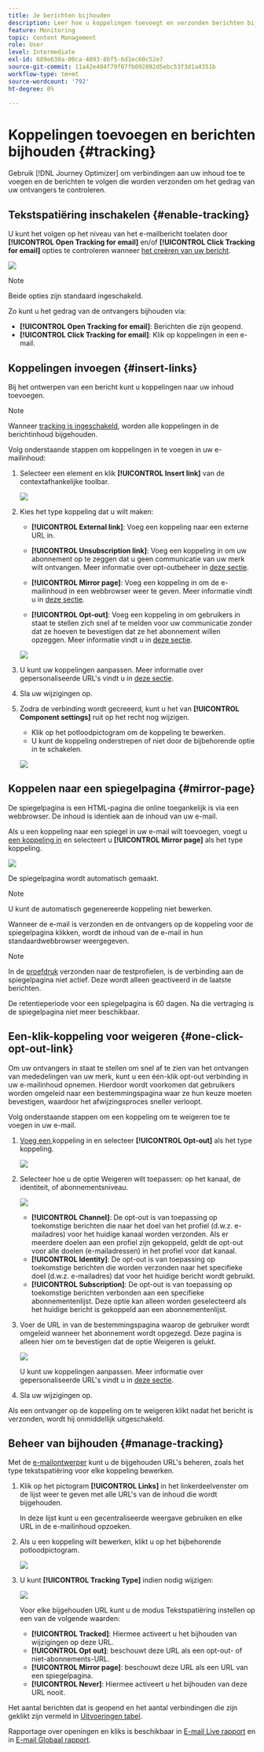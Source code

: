 ```yaml
---
title: Je berichten bijhouden
description: Leer hoe u koppelingen toevoegt en verzonden berichten bijhoudt
feature: Monitoring
topic: Content Management
role: User
level: Intermediate
exl-id: 689e630a-00ca-4893-8bf5-6d1ec60c52e7
source-git-commit: 11a42e404f79f07fb092892d5ebc53f3d1a4351b
workflow-type: tm+mt
source-wordcount: '792'
ht-degree: 0%

---
```


# Koppelingen toevoegen en berichten bijhouden {#tracking}

Gebruik [!DNL Journey Optimizer] om verbindingen aan uw inhoud toe te voegen en de berichten te volgen die worden verzonden om het gedrag van uw ontvangers te controleren.

## Tekstspatiëring inschakelen {#enable-tracking}

U kunt het volgen op het niveau van het e-mailbericht toelaten door **[!UICONTROL Open Tracking for email]** en/of **[!UICONTROL Click Tracking for email]** opties te controleren wanneer [het creëren van uw bericht](create-message.md).

![](assets/message-tracking.png)

>[!NOTE]
>
>Beide opties zijn standaard ingeschakeld.

Zo kunt u het gedrag van de ontvangers bijhouden via:
* **[!UICONTROL Open Tracking for email]**: Berichten die zijn geopend.
* **[!UICONTROL Click Tracking for email]**: Klik op koppelingen in een e-mail.

## Koppelingen invoegen {#insert-links}

Bij het ontwerpen van een bericht kunt u koppelingen naar uw inhoud toevoegen.

>[!NOTE]
>
>Wanneer [tracking is ingeschakeld](#enable-tracking), worden alle koppelingen in de berichtinhoud bijgehouden.

Volg onderstaande stappen om koppelingen in te voegen in uw e-mailinhoud:

1. Selecteer een element en klik **[!UICONTROL Insert link]** van de contextafhankelijke toolbar.

   ![](assets/message-tracking-insert-link.png)

1. Kies het type koppeling dat u wilt maken:

   * **[!UICONTROL External link]**: Voeg een koppeling naar een externe URL in.

   * **[!UICONTROL Unsubscription link]**: Voeg een koppeling in om uw abonnement op te zeggen dat u geen communicatie van uw merk wilt ontvangen. Meer informatie over opt-outbeheer in [deze sectie](consent.md#opt-out-management).

   * **[!UICONTROL Mirror page]**: Voeg een koppeling in om de e-mailinhoud in een webbrowser weer te geven. Meer informatie vindt u in [deze sectie](#mirror-page).

   * **[!UICONTROL Opt-out]**: Voeg een koppeling in om gebruikers in staat te stellen zich snel af te melden voor uw communicatie zonder dat ze hoeven te bevestigen dat ze het abonnement willen opzeggen. Meer informatie vindt u in [deze sectie](#one-click-opt-out-link).

   ![](assets/message-tracking-links.png)

1. U kunt uw koppelingen aanpassen. Meer informatie over gepersonaliseerde URL&#39;s vindt u in [deze sectie](personalization/personalization-syntax.md#perso-urls).

1. Sla uw wijzigingen op.

1. Zodra de verbinding wordt gecreeerd, kunt u het van **[!UICONTROL Component settings]** ruit op het recht nog wijzigen.

   * Klik op het potloodpictogram om de koppeling te bewerken.
   * U kunt de koppeling onderstrepen of niet door de bijbehorende optie in te schakelen.

   ![](assets/message-tracking-link-settings.png)

## Koppelen naar een spiegelpagina {#mirror-page}

De spiegelpagina is een HTML-pagina die online toegankelijk is via een webbrowser. De inhoud is identiek aan de inhoud van uw e-mail.

Als u een koppeling naar een spiegel in uw e-mail wilt toevoegen, voegt u [een koppeling in](#insert-links) en selecteert u **[!UICONTROL Mirror page]** als het type koppeling.

![](assets/message-tracking-mirror-page.png)

De spiegelpagina wordt automatisch gemaakt.

>[!NOTE]
>
>U kunt de automatisch gegenereerde koppeling niet bewerken.

Wanneer de e-mail is verzonden en de ontvangers op de koppeling voor de spiegelpagina klikken, wordt de inhoud van de e-mail in hun standaardwebbrowser weergegeven.

>[!NOTE]
>
>In de [proefdruk](preview.md#send-proofs) verzonden naar de testprofielen, is de verbinding aan de spiegelpagina niet actief. Deze wordt alleen geactiveerd in de laatste berichten.

De retentieperiode voor een spiegelpagina is 60 dagen. Na die vertraging is de spiegelpagina niet meer beschikbaar.

## Een-klik-koppeling voor weigeren {#one-click-opt-out-link}

Om uw ontvangers in staat te stellen om snel af te zien van het ontvangen van mededelingen van uw merk, kunt u een één-klik opt-out verbinding in uw e-mailinhoud opnemen. Hierdoor wordt voorkomen dat gebruikers worden omgeleid naar een bestemmingspagina waar ze hun keuze moeten bevestigen, waardoor het afwijzingsproces sneller verloopt.

Volg onderstaande stappen om een koppeling om te weigeren toe te voegen in uw e-mail.

1. [Voeg een ](#insert-links) koppeling in en selecteer  **[!UICONTROL Opt-out]** als het type koppeling.

   ![](assets/message-tracking-opt-out.png)

1. Selecteer hoe u de optie Weigeren wilt toepassen: op het kanaal, de identiteit, of abonnementsniveau.

   ![](assets/message-tracking-opt-out-level.png)

   * **[!UICONTROL Channel]**: De opt-out is van toepassing op toekomstige berichten die naar het doel van het profiel (d.w.z. e-mailadres) voor het huidige kanaal worden verzonden. Als er meerdere doelen aan een profiel zijn gekoppeld, geldt de opt-out voor alle doelen (e-mailadressen) in het profiel voor dat kanaal.
   * **[!UICONTROL Identity]**: De opt-out is van toepassing op toekomstige berichten die worden verzonden naar het specifieke doel (d.w.z. e-mailadres) dat voor het huidige bericht wordt gebruikt.
   * **[!UICONTROL Subscription]**: De opt-out is van toepassing op toekomstige berichten verbonden aan een specifieke abonnementenlijst. Deze optie kan alleen worden geselecteerd als het huidige bericht is gekoppeld aan een abonnementenlijst.

1. Voer de URL in van de bestemmingspagina waarop de gebruiker wordt omgeleid wanneer het abonnement wordt opgezegd. Deze pagina is alleen hier om te bevestigen dat de optie Weigeren is gelukt.

   ![](assets/message-tracking-opt-out-confirmation.png)

   U kunt uw koppelingen aanpassen. Meer informatie over gepersonaliseerde URL&#39;s vindt u in [deze sectie](personalization/personalization-syntax.md).

1. Sla uw wijzigingen op.

Als een ontvanger op de koppeling om te weigeren klikt nadat het bericht is verzonden, wordt hij onmiddellijk uitgeschakeld.

## Beheer van bijhouden {#manage-tracking}

Met de [e-mailontwerper](create-email-content.md) kunt u de bijgehouden URL&#39;s beheren, zoals het type tekstspatiëring voor elke koppeling bewerken.

1. Klik op het pictogram **[!UICONTROL Links]** in het linkerdeelvenster om de lijst weer te geven met alle URL&#39;s van de inhoud die wordt bijgehouden.

   In deze lijst kunt u een gecentraliseerde weergave gebruiken en elke URL in de e-mailinhoud opzoeken.

1. Als u een koppeling wilt bewerken, klikt u op het bijbehorende potloodpictogram.

   ![](assets/message-tracking-edit-links.png)

1. U kunt **[!UICONTROL Tracking Type]** indien nodig wijzigen:


   ![](assets/message-tracking-edit-a-link.png)

   Voor elke bijgehouden URL kunt u de modus Tekstspatiëring instellen op een van de volgende waarden:

   * **[!UICONTROL Tracked]**: Hiermee activeert u het bijhouden van wijzigingen op deze URL.
   * **[!UICONTROL Opt out]**: beschouwt deze URL als een opt-out- of niet-abonnements-URL.
   * **[!UICONTROL Mirror page]**: beschouwt deze URL als een URL van een spiegelpagina.
   * **[!UICONTROL Never]**: Hiermee activeert u het bijhouden van deze URL nooit.  <!--This information is saved: if the URL appears again in a future message, its tracking is automatically deactivated.-->

Het aantal berichten dat is geopend en het aantal verbindingen die zijn geklikt zijn vermeld in [Uitvoeringen tabel](message-monitoring.md).

Rapportage over openingen en kliks is beschikbaar in [E-mail Live rapport](reports/email-live-report.md) en in [E-mail Globaal rapport](reports/email-global-report.md).
